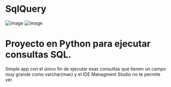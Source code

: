 # SqlQuery

![image](https://user-images.githubusercontent.com/50559599/132412039-0c751b98-114d-4ebf-ab20-d3a9e75d24b8.png) ![image](https://user-images.githubusercontent.com/50559599/132412168-66b1377d-0f00-49a6-b3ca-c7fae6407293.png)



# Proyecto en Python para ejecutar consultas SQL.

Simple app con el único fin de ejecutar esas consultas que tienen un campo muy grande como varchar(max) y el IDE Managment Studio no te permite ver.


